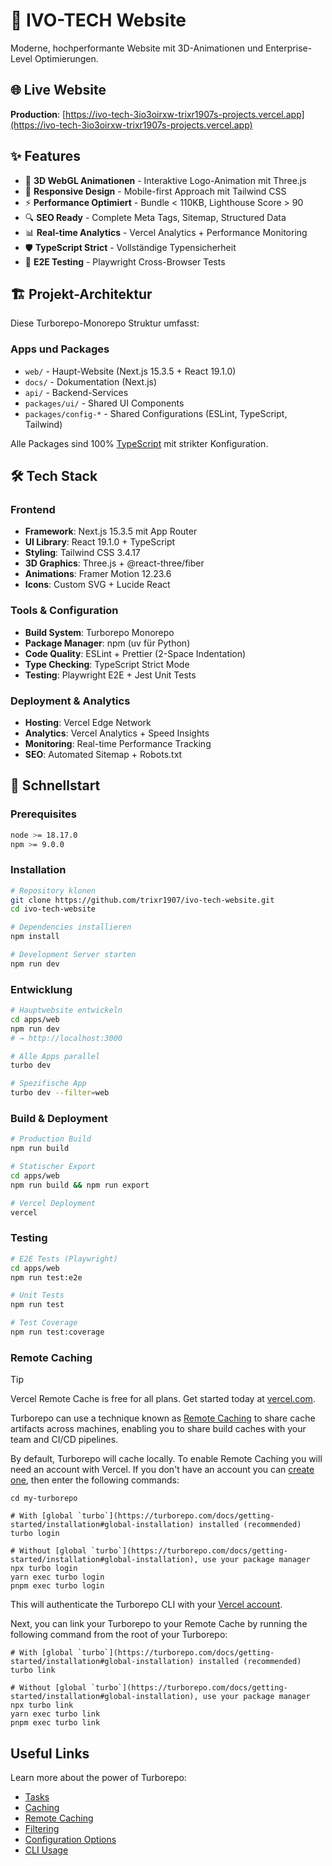 # 🚀 IVO-TECH Website

Moderne, hochperformante Website mit 3D-Animationen und Enterprise-Level Optimierungen.

## 🌐 Live Website

**Production**: [https://ivo-tech-3io3oirxw-trixr1907s-projects.vercel.app](https://ivo-tech-3io3oirxw-trixr1907s-projects.vercel.app)

## ✨ Features

- 🎯 **3D WebGL Animationen** - Interaktive Logo-Animation mit Three.js
- 📱 **Responsive Design** - Mobile-first Approach mit Tailwind CSS
- ⚡ **Performance Optimiert** - Bundle < 110KB, Lighthouse Score > 90
- 🔍 **SEO Ready** - Complete Meta Tags, Sitemap, Structured Data
- 📊 **Real-time Analytics** - Vercel Analytics + Performance Monitoring
- 🛡️ **TypeScript Strict** - Vollständige Typensicherheit
- 🧪 **E2E Testing** - Playwright Cross-Browser Tests

## 🏗️ Projekt-Architektur

Diese Turborepo-Monorepo Struktur umfasst:

### Apps und Packages

- `web/` - Haupt-Website (Next.js 15.3.5 + React 19.1.0)
- `docs/` - Dokumentation (Next.js)
- `api/` - Backend-Services
- `packages/ui/` - Shared UI Components
- `packages/config-*` - Shared Configurations (ESLint, TypeScript, Tailwind)

Alle Packages sind 100% [TypeScript](https://www.typescriptlang.org/) mit strikter Konfiguration.

## 🛠️ Tech Stack

### Frontend

- **Framework**: Next.js 15.3.5 mit App Router
- **UI Library**: React 19.1.0 + TypeScript
- **Styling**: Tailwind CSS 3.4.17
- **3D Graphics**: Three.js + @react-three/fiber
- **Animations**: Framer Motion 12.23.6
- **Icons**: Custom SVG + Lucide React

### Tools & Configuration

- **Build System**: Turborepo Monorepo
- **Package Manager**: npm (uv für Python)
- **Code Quality**: ESLint + Prettier (2-Space Indentation)
- **Type Checking**: TypeScript Strict Mode
- **Testing**: Playwright E2E + Jest Unit Tests

### Deployment & Analytics

- **Hosting**: Vercel Edge Network
- **Analytics**: Vercel Analytics + Speed Insights
- **Monitoring**: Real-time Performance Tracking
- **SEO**: Automated Sitemap + Robots.txt

## 🚀 Schnellstart

### Prerequisites

```bash
node >= 18.17.0
npm >= 9.0.0
```

### Installation

```bash
# Repository klonen
git clone https://github.com/trixr1907/ivo-tech-website.git
cd ivo-tech-website

# Dependencies installieren
npm install

# Development Server starten
npm run dev
```

### Entwicklung

```bash
# Hauptwebsite entwickeln
cd apps/web
npm run dev
# → http://localhost:3000

# Alle Apps parallel
turbo dev

# Spezifische App
turbo dev --filter=web
```

### Build & Deployment

```bash
# Production Build
npm run build

# Statischer Export
cd apps/web
npm run build && npm run export

# Vercel Deployment
vercel
```

### Testing

```bash
# E2E Tests (Playwright)
cd apps/web
npm run test:e2e

# Unit Tests
npm run test

# Test Coverage
npm run test:coverage
```

### Remote Caching

> [!TIP]
> Vercel Remote Cache is free for all plans. Get started today at [vercel.com](https://vercel.com/signup?/signup?utm_source=remote-cache-sdk&utm_campaign=free_remote_cache).

Turborepo can use a technique known as [Remote Caching](https://turborepo.com/docs/core-concepts/remote-caching) to share cache artifacts across machines, enabling you to share build caches with your team and CI/CD pipelines.

By default, Turborepo will cache locally. To enable Remote Caching you will need an account with Vercel. If you don't have an account you can [create one](https://vercel.com/signup?utm_source=turborepo-examples), then enter the following commands:

```
cd my-turborepo

# With [global `turbo`](https://turborepo.com/docs/getting-started/installation#global-installation) installed (recommended)
turbo login

# Without [global `turbo`](https://turborepo.com/docs/getting-started/installation#global-installation), use your package manager
npx turbo login
yarn exec turbo login
pnpm exec turbo login
```

This will authenticate the Turborepo CLI with your [Vercel account](https://vercel.com/docs/concepts/personal-accounts/overview).

Next, you can link your Turborepo to your Remote Cache by running the following command from the root of your Turborepo:

```
# With [global `turbo`](https://turborepo.com/docs/getting-started/installation#global-installation) installed (recommended)
turbo link

# Without [global `turbo`](https://turborepo.com/docs/getting-started/installation#global-installation), use your package manager
npx turbo link
yarn exec turbo link
pnpm exec turbo link
```

## Useful Links

Learn more about the power of Turborepo:

- [Tasks](https://turborepo.com/docs/crafting-your-repository/running-tasks)
- [Caching](https://turborepo.com/docs/crafting-your-repository/caching)
- [Remote Caching](https://turborepo.com/docs/core-concepts/remote-caching)
- [Filtering](https://turborepo.com/docs/crafting-your-repository/running-tasks#using-filters)
- [Configuration Options](https://turborepo.com/docs/reference/configuration)
- [CLI Usage](https://turborepo.com/docs/reference/command-line-reference)

